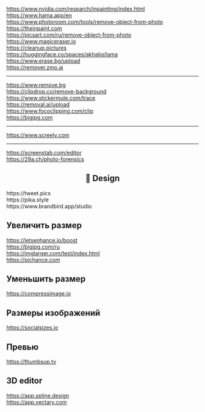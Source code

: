 https://www.nvidia.com/research/inpainting/index.html
<br>
https://www.hama.app/en
<br>
https://www.photoroom.com/tools/remove-object-from-photo
<br>
https://theinpaint.com
<br>
https://picsart.com/ru/remove-object-from-photo
<br>
https://www.magiceraser.io
<br>
https://cleanup.pictures
<br>
https://huggingface.co/spaces/akhaliq/lama
<br>
https://www.erase.bg/upload
<br>
https://remover.zmo.ai

---

https://www.remove.bg
<br>
https://clipdrop.co/remove-background
<br>
https://www.stickermule.com/trace
<br>
https://removal.ai/upload
<br>
https://www.fococlipping.com/clip
<br>
https://bigjpg.com

---

https://www.screely.com

---

https://screenstab.com/editor
<br>
https://29a.ch/photo-forensics

<h2 align="center">🎨 Design</h2>
https://tweet.pics
<br>
https://pika.style
<br>
https://www.brandbird.app/studio

## Увеличить размер
https://letsenhance.io/boost
<br>
https://bigjpg.com/ru
<br>
https://imglarger.com/test/index.html
<br>
https://pichance.com

## Уменьшить размер
https://compressimage.io

## Размеры изображений
https://socialsizes.io

## Превью
https://thumbsup.tv

## 3D editor
https://app.spline.design
<br>
https://app.vectary.com
